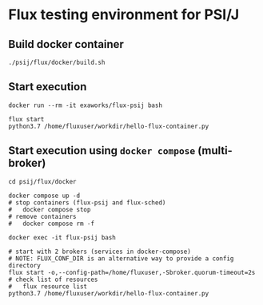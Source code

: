 # Flux testing environment for PSI/J

## Build docker container

```shell
./psij/flux/docker/build.sh
```

## Start execution

```shell
docker run --rm -it exaworks/flux-psij bash

flux start
python3.7 /home/fluxuser/workdir/hello-flux-container.py
```

## Start execution using `docker compose` (multi-broker)

```shell
cd psij/flux/docker

docker compose up -d
# stop containers (flux-psij and flux-sched)
#   docker compose stop
# remove containers
#   docker compose rm -f

docker exec -it flux-psij bash

# start with 2 brokers (services in docker-compose)
# NOTE: FLUX_CONF_DIR is an alternative way to provide a config directory
flux start -o,--config-path=/home/fluxuser,-Sbroker.quorum-timeout=2s
# check list of resources
#   flux resource list
python3.7 /home/fluxuser/workdir/hello-flux-container.py
```

